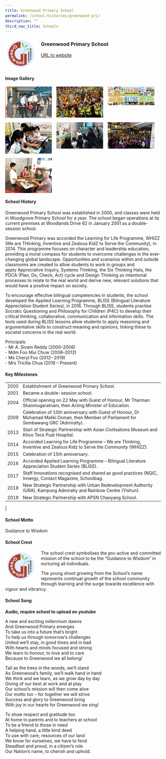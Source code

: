```yaml
---
title: Greenwood Primary School
permalink: /school-histories/greenwood-pri/
description: ""
third_nav_title: Schools
---
```

<img src="/images/greenwoodpri1.png" style="width:20%;margin-right:15px;" align = "left">

### **Greenwood Primary School**
[URL to website](https://www.greenwoodpri.moe.edu.sg/)

<br clear="left">

#### **Image Gallery**

<p><a href="https://d1yxymztqoj7qn.amplifyapp.com/images/greenwoodpri2.jpg">  
<img src="/images/greenwoodpri2.jpg" style="width:30%;margin-right:15px;" align = "left">
</a></p>

<p><a href="https://d1yxymztqoj7qn.amplifyapp.com/images/greenwoodpri3.jpg">  
<img src="/images/greenwoodpri3.jpg" style="width:30%;margin-right:15px;" align = "left">
</a></p>

<p><a href="https://d1yxymztqoj7qn.amplifyapp.com/images/greenwoodpri4.jpg">  
<img src="/images/greenwoodpri4.jpg" style="width:30%;margin-right:15px;" align = "left">
</a></p>

<p><a href="https://d1yxymztqoj7qn.amplifyapp.com/images/greenwoodpri5.jpg">  
<img src="/images/greenwoodpri5.jpg" style="width:30%;margin-right:15px;" align = "left">
</a></p>

<br clear="left">

<p><a href="https://d1yxymztqoj7qn.amplifyapp.com/images/greenwoodpri6.jpg">  
<img src="/images/greenwoodpri6.jpg" style="width:30%;margin-right:15px;" align = "left">
</a></p>

<p><a href="https://d1yxymztqoj7qn.amplifyapp.com/images/greenwoodpri7.jpg">  
<img src="/images/greenwoodpri7.jpg" style="width:30%;margin-right:15px;" align = "left">
</a></p>

<p><a href="https://d1yxymztqoj7qn.amplifyapp.com/images/greenwoodpri8.jpg">  
<img src="/images/greenwoodpri8.jpg" style="width:30%;margin-right:15px;" align = "left">
</a></p>

<br clear="left">

<p><a href="https://d1yxymztqoj7qn.amplifyapp.com/images/greenwoodpri9.jpg">  
<img src="/images/greenwoodpri9.jpg" style="width:30%;margin-right:15px;" align = "left">
</a></p>

<br clear="left">

#### **School History**
Greenwood Primary School was established in 2000, and classes were held in Woodgrove Primary School for a year. The school began operations at its current premises at Woodlands Drive 62 in January 2001 as a double-session school.

Greenwood Primary was accorded the Learning for Life Programme, WHIZZ (We are THinking, Inventive and Zealous KidZ to Serve the Community), in 2014. This programme focuses on character and leadership education, providing a moral compass for students to overcome challenges in the ever-changing global landscape. Opportunities and scenarios within and outside classrooms are created to allow students to work in groups and apply Appreciative Inquiry, Systems Thinking, the Six Thinking Hats, the PDCA (Plan, Do, Check, Act) cycle and Design Thinking as intentional processes to relate to the real world and derive new, relevant solutions that would have a positive impact on society.

To encourage effective bilingual competencies in students, the school developed the Applied Learning Programme, BLISS (Bilingual Literature ApprecIation Student Series), in 2016. Through BLISS, students practise Socratic Questioning and Philosophy for Children (P4C) to develop their critical thinking, collaborative, communication and information skills. The texts used during BLISS lessons allow students to apply reasoning and argumentative skills to construct meaning and opinions, linking these to societal concerns in the real world.

Principals:<br>
\- Mr A. Sivam Reddy (2000–2006)<br>
\- Mdm Foo Mui Chuw (2006–2012)<br>
\- Ms Cheryl Foo (2012– 2019)<br>
\- Mrs Tricilia Chua (2019 – Present)

#### **Key Milestones**

|  |  |
|:---:|---|
| 2000 | Establishment of Greenwood Primary School. |
| 2001 | Became a double-session school. |
| 2004 | Official opening on 22 May with Guest of Honour, Mr Tharman Shanmugaratnam, then Acting Minister of Education. |
| 2009 | Celebration of 10th anniversary with Guest of Honour, Dr Mohamad Maliki Osman, then Member of Parliament for Sembawang GRC (Admiralty). |
| 2013 | Start of Strategic Partnership with Asian Civilisations Museum and Khoo Teck Puat Hospital. |
| 2014 | Accorded Learning for Life Programme – We are Thinking, Inventive and Zealous Kidz to Serve the Community (WHIZZ). |
| 2015 | Celebration of 15th anniversary. |
| 2016 | Accorded Applied Learning Programme – Bilingual Literature Appreciation Student Series (BLISS). |
| 2017 | Staff Innovations recognised and shared as good practices (NQIC, Innergy, Contact Magazine, Schoolbag. |
| 2018 | New Strategic Partnership with Urban Redevelopment Authority (URA), Kampung Admiralty and Rainbow Centre (Yishun). |
| 2019 | New Strategic Partnership with APSN Chaoyang School. |
|

#### **School Motto**
Guidance to Wisdom

#### **School Crest**
<img src="/images/greenwoodpri1.png" style="width:20%;margin-right:15px;" align = "left">

The school crest symbolises the pro-active and committed mission of the school to be the “Guidance to Wisdom” in nurturing all individuals.

The young shoot growing from the School’s name represents continual growth of the school community through learning and the surge towards excellence with vigour and vibrancy.

#### **School Song**
**Audio, require school to upload on youtube**

A new and exciting millennium dawns<br>
And Greenwood Primary emerges<br>
To take us into a future that’s bright<br>
To help us through tomorrow’s challenges<br>
United we’ll stay, in good times and in bad<br>
With hearts and minds focused and strong<br>
We learn to honour, to love and to care<br>
Because to Greenwood we all belong!

Tall as the trees in the woods, we’ll stand<br>
As Greenwood’s family, we’ll walk hand in hand<br>
We think and we learn, as we grow day by day<br>
Giving of our best at work and at play<br>
Our school’s mission will then come alive<br>
Our motto too – for together we will strive<br>
Success and glory to Greenwood bring<br>
With joy in our hearts for Greenwood we sing!

To show respect and gratitude too<br>
At home to parents and to teachers at school<br>
To be a friend to those in need<br>
A helping hand, a little kind deed<br>
To use with care, resources of our land<br>
We know for ourselves, we have to fend<br>
Steadfast and proud, in a citizen’s role<br>
Our Nation’s name, to cherish and uphold.